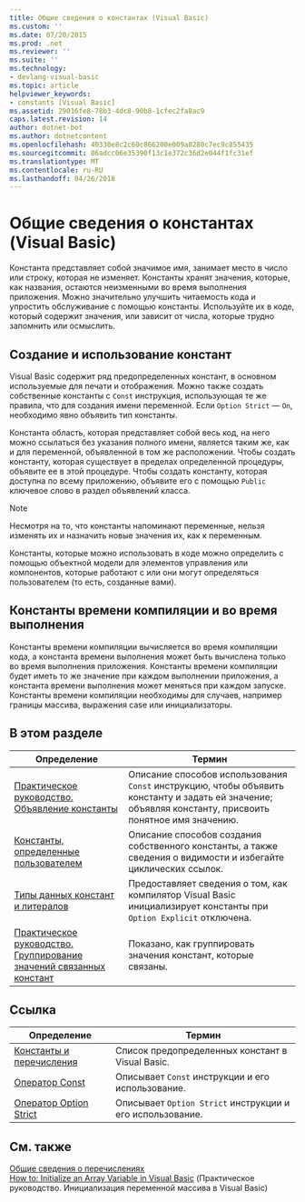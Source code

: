 ```yaml
---
title: Общие сведения о константах (Visual Basic)
ms.custom: ''
ms.date: 07/20/2015
ms.prod: .net
ms.reviewer: ''
ms.suite: ''
ms.technology:
- devlang-visual-basic
ms.topic: article
helpviewer_keywords:
- constants [Visual Basic]
ms.assetid: 29016fe8-78b3-4dc8-90b8-1cfec2fa8ac9
caps.latest.revision: 14
author: dotnet-bot
ms.author: dotnetcontent
ms.openlocfilehash: 40330e8c2c60c866200e009a8280c7ec9c855435
ms.sourcegitcommit: 86adcc06e35390f13c1e372c36d2e044f1fc31ef
ms.translationtype: MT
ms.contentlocale: ru-RU
ms.lasthandoff: 04/26/2018
---
```

# <a name="constants-overview-visual-basic"></a>Общие сведения о константах (Visual Basic)
Константа представляет собой значимое имя, занимает место в число или строку, которая не изменяет. Константы хранят значения, которые, как названия, остаются неизменными во время выполнения приложения. Можно значительно улучшить читаемость кода и упростить обслуживание с помощью константы. Используйте их в коде, который содержит значения, или зависит от числа, которые трудно запомнить или осмыслить.  
  
## <a name="how-to-create-and-use-constants"></a>Создание и использование констант  
 Visual Basic содержит ряд предопределенных констант, в основном используемые для печати и отображения. Можно также создать собственные константы с `Const` инструкция, использующая те же правила, что для создания имени переменной. Если `Option Strict` — `On`, необходимо явно объявить тип константы.  
  
 Константа область, которая представляет собой весь код, на него можно ссылаться без указания полного имени, является таким же, как и для переменной, объявленной в том же расположении. Чтобы создать константу, которая существует в пределах определенной процедуры, объявите ее в этой процедуре. Чтобы создать константу, которая доступна по всему приложению, объявите его с помощью `Public` ключевое слово в раздел объявлений класса.  
  
> [!NOTE]
>  Несмотря на то, что константы напоминают переменные, нельзя изменять их и назначить новые значения их, как к переменным.  
  
 Константы, которые можно использовать в коде можно определить с помощью объектной модели для элементов управления или компонентов, которые работают с или они могут определяться пользователем (то есть, созданные вами).  
  
## <a name="compile-time-and-run-time-constants"></a>Константы времени компиляции и во время выполнения  
 Константы времени компиляции вычисляется во время компиляции кода, а константа времени выполнения может быть вычислена только во время выполнения приложения. Константы времени компиляции будет иметь то же значение при каждом выполнении приложения, а константа времени выполнения может меняться при каждом запуске. Константы времени компиляции необходимы для случаев, например границы массива, выражения case или инициализаторы.  
  
## <a name="in-this-section"></a>В этом разделе  
  
|Определение|Термин|  
|---|---|  
|[Практическое руководство. Объявление константы](../../../../visual-basic/programming-guide/language-features/constants-enums/how-to-declare-a-constant.md)|Описание способов использования `Const` инструкцию, чтобы объявить константу и задать ей значение; объявляя константу, присвоить понятное имя значению.|  
|[Константы, определенные пользователем](../../../../visual-basic/programming-guide/language-features/constants-enums/user-defined-constants.md)|Описание способов создания собственного константы, а также сведения о видимости и избегайте циклических ссылок.|  
|[Типы данных констант и литералов](../../../../visual-basic/programming-guide/language-features/constants-enums/constant-and-literal-data-types.md)|Предоставляет сведения о том, как компилятор Visual Basic инициализирует константы при `Option Explicit` отключена.|  
|[Практическое руководство. Группирование значений связанных констант](../../../../visual-basic/programming-guide/language-features/constants-enums/how-to-group-related-constant-values-together.md)|Показано, как группировать значения констант, которые связаны.|  
  
## <a name="reference"></a>Ссылка  
  
|Определение|Термин|  
|---|---|  
|[Константы и перечисления](../../../../visual-basic/language-reference/constants-and-enumerations.md)|Список предопределенных констант в Visual Basic.|  
|[Оператор Const](../../../../visual-basic/language-reference/statements/const-statement.md)|Описывает `Const` инструкции и его использование.|  
|[Оператор Option Strict](../../../../visual-basic/language-reference/statements/option-strict-statement.md)|Описывает `Option Strict` инструкции и его использование.|  
  
## <a name="see-also"></a>См. также  
 [Общие сведения о перечислениях](../../../../visual-basic/programming-guide/language-features/constants-enums/enumerations-overview.md)  
 [How to: Initialize an Array Variable in Visual Basic](../../../../visual-basic/programming-guide/language-features/arrays/how-to-initialize-an-array-variable.md) (Практическое руководство. Инициализация переменной массива в Visual Basic)

